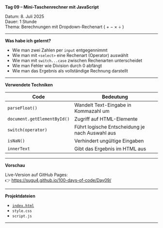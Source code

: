 **Tag 09 – Mini-Taschenrechner mit JavaScript**

Datum: 8. Juli 2025  
Dauer: 1 Stunde  
Thema: Berechnungen mit Dropdown-Rechenart ( + − × ÷ )

---

**Was habe ich gelernt?**

- Wie man zwei Zahlen per `input` entgegennimmt
- Wie man mit `<select>` eine Rechenart (Operator) auswählt
- Wie man mit `switch...case` zwischen Rechenarten unterscheidet
- Wie man Fehler wie Division durch 0 abfängt
- Wie man das Ergebnis als vollständige Rechnung darstellt

---

**Verwendete Techniken**

| Code                         | Bedeutung                                      |
|------------------------------|------------------------------------------------|
| `parseFloat()`              | Wandelt Text-Eingabe in Kommazahl um           |
| `document.getElementById()` | Zugriff auf HTML-Elemente                      |
| `switch(operator)`          | Führt logische Entscheidung je nach Auswahl aus |
| `isNaN()`                   | Verhindert ungültige Eingaben                  |
| `innerText`                 | Gibt das Ergebnis im HTML aus                  |

---

**Vorschau**

Live-Version auf GitHub Pages:  
👉 https://sugu4.github.io/100-days-of-code/Day09/

---

**Projektdateien**

- [`index.html`](https://sugu4.github.io/100-days-of-code/Day09)
- `style.css`
- `script.js`

---
